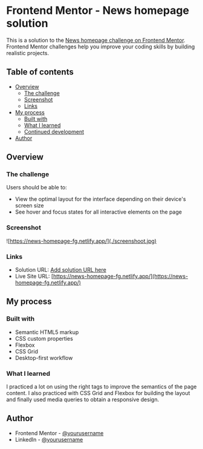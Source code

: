 # Frontend Mentor - News homepage solution

This is a solution to the [News homepage challenge on Frontend Mentor](https://www.frontendmentor.io/challenges/news-homepage-H6SWTa1MFl). Frontend Mentor challenges help you improve your coding skills by building realistic projects.

## Table of contents

- [Overview](#overview)
  - [The challenge](#the-challenge)
  - [Screenshot](#screenshot)
  - [Links](#links)
- [My process](#my-process)
  - [Built with](#built-with)
  - [What I learned](#what-i-learned)
  - [Continued development](#continued-development)
- [Author](#author)

## Overview

### The challenge

Users should be able to:

- View the optimal layout for the interface depending on their device's screen size
- See hover and focus states for all interactive elements on the page

### Screenshot

![https://news-homepage-fg.netlify.app/](./screenshoot.jpg)

### Links

- Solution URL: [Add solution URL here](https://your-solution-url.com)
- Live Site URL: [https://news-homepage-fg.netlify.app/](https://news-homepage-fg.netlify.app/)

## My process

### Built with

- Semantic HTML5 markup
- CSS custom properties
- Flexbox
- CSS Grid
- Desktop-first workflow

### What I learned

I practiced a lot on using the right tags to improve the semantics of the page content. I also practiced with CSS Grid and Flexbox for building the layout and finally used media queries to obtain a responsive design.

## Author

- Frontend Mentor - [@yourusername](https://www.frontendmentor.io/profile/yourusername)
- LinkedIn - [@yourusername](https://www.twitter.com/yourusername)
